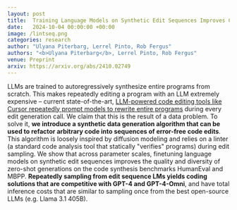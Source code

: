 ```yaml
---
layout: post
title:  Training Language Models on Synthetic Edit Sequences Improves Code Synthesis
date:   2024-10-04 00:00:00 +00:00
image: /lintseq.png
categories: research
author: "Ulyana Piterbarg, Lerrel Pinto, Rob Fergus"
authors: "<b>Ulyana Piterbarg</b>, Lerrel Pinto, Rob Fergus"
venue: Preprint
arxiv: https://arxiv.org/abs/2410.02749
---
```

LLMs are trained to autoregressively synthesize entire programs from scratch. This makes repeatedly editing a program with an LLM extremely expensive – current state-of-the-art, [LLM-powered code editing tools like Cursor repeatedly prompt models to rewrite entire programs](https://web.archive.org/web/20240823050616/https://www.cursor.com/blog/instant-apply) during every edit generation call. We claim that this is the result of a data problem. To solve it, **we introduce a synthetic data generation algorithm that can be used to refactor arbitrary code into sequences of error-free code edits**. This algorithm is loosely inspired by diffusion modeling and relies on a linter (a standard code analysis tool that statically "verifies" programs) during edit sampling. We show that across parameter scales, finetuning language models on synthetic edit sequences improves the quality and diversity of zero-shot generations on the code synthesis benchmarks HumanEval and MBPP. **Repeatedly sampling from edit sequence LMs yields coding solutions that are competitive with GPT-4 and GPT-4-Omni**, and have total inference costs that are similar to sampling once from the best open-source LLMs (e.g. Llama 3.1 405B).
